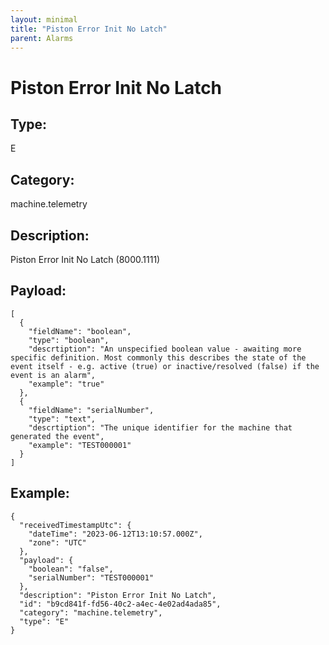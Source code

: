 ```yaml
---
layout: minimal
title: "Piston Error Init No Latch"
parent: Alarms
---
```


# Piston Error Init No Latch

## Type:

E

## Category:

machine.telemetry

## Description: 

Piston Error Init No Latch (8000.1111)

## Payload:

```
[
  {
    "fieldName": "boolean",
    "type": "boolean",
    "descrtiption": "An unspecified boolean value - awaiting more specific definition. Most commonly this describes the state of the event itself - e.g. active (true) or inactive/resolved (false) if the event is an alarm",
    "example": "true"
  },
  {
    "fieldName": "serialNumber",
    "type": "text",
    "descrtiption": "The unique identifier for the machine that generated the event",
    "example": "TEST000001"
  }
]
```

## Example:

```
{
  "receivedTimestampUtc": {
    "dateTime": "2023-06-12T13:10:57.000Z",
    "zone": "UTC"
  },
  "payload": {
    "boolean": "false",
    "serialNumber": "TEST000001"
  },
  "description": "Piston Error Init No Latch",
  "id": "b9cd841f-fd56-40c2-a4ec-4e02ad4ada85",
  "category": "machine.telemetry",
  "type": "E"
}
```

